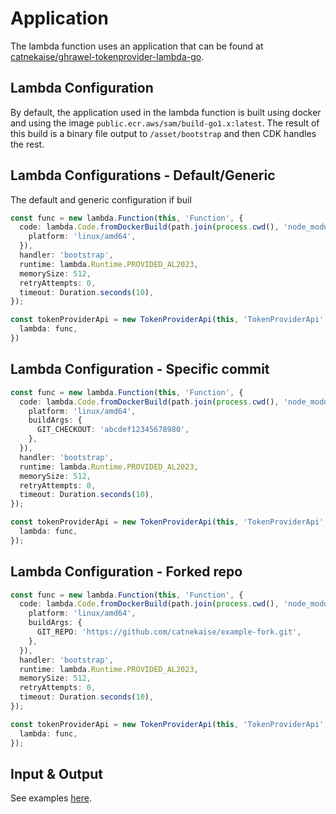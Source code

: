 # Application
The lambda function uses an application that can be found at [catnekaise/ghrawel-tokenprovider-lambda-go](https://github.com/catnekaise/ghrawel-tokenprovider-lambda-go).

## Lambda Configuration
By default, the application used in the lambda function is built using docker and using the image `public.ecr.aws/sam/build-go1.x:latest`. The result of this build is a binary file output to `/asset/bootstrap` and then CDK handles the rest.

## Lambda Configurations - Default/Generic
The default and generic configuration if buil

```typescript
const func = new lambda.Function(this, 'Function', {
  code: lambda.Code.fromDockerBuild(path.join(process.cwd(), 'node_modules/@catnekaise/ghrawel/lambda/default/Dockerfile'), {
    platform: 'linux/amd64',
  }),
  handler: 'bootstrap',
  runtime: lambda.Runtime.PROVIDED_AL2023,
  memorySize: 512,
  retryAttempts: 0,
  timeout: Duration.seconds(10),
});

const tokenProviderApi = new TokenProviderApi(this, 'TokenProviderApi', {
  lambda: func,
})
```

## Lambda Configuration - Specific commit

```typescript
const func = new lambda.Function(this, 'Function', {
  code: lambda.Code.fromDockerBuild(path.join(process.cwd(), 'node_modules/@catnekaise/ghrawel/lambda/default/Dockerfile'), {
    platform: 'linux/amd64',
    buildArgs: {
      GIT_CHECKOUT: 'abcdef12345678980',
    },
  }),
  handler: 'bootstrap',
  runtime: lambda.Runtime.PROVIDED_AL2023,
  memorySize: 512,
  retryAttempts: 0,
  timeout: Duration.seconds(10),
});

const tokenProviderApi = new TokenProviderApi(this, 'TokenProviderApi', {
  lambda: func,
});
```

## Lambda Configuration - Forked repo

```typescript
const func = new lambda.Function(this, 'Function', {
  code: lambda.Code.fromDockerBuild(path.join(process.cwd(), 'node_modules/@catnekaise/ghrawel/lambda/default/Dockerfile'), {
    platform: 'linux/amd64',
    buildArgs: {
      GIT_REPO: 'https://github.com/catnekaise/example-fork.git',
    },
  }),
  handler: 'bootstrap',
  runtime: lambda.Runtime.PROVIDED_AL2023,
  memorySize: 512,
  retryAttempts: 0,
  timeout: Duration.seconds(10),
});

const tokenProviderApi = new TokenProviderApi(this, 'TokenProviderApi', {
  lambda: func,
});
```

## Input & Output
See examples [here](./README.md#input).

